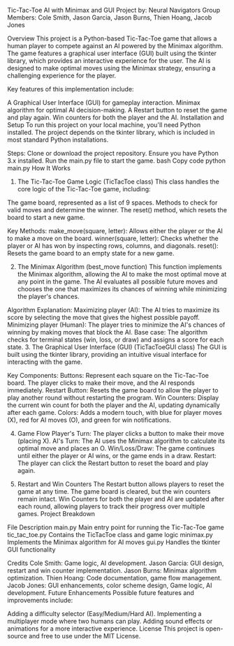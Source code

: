 Tic-Tac-Toe AI with Minimax and GUI
Project by: Neural Navigators
Group Members: Cole Smith, Jason Garcia, Jason Burns, Thien Hoang, Jacob Jones

Overview
This project is a Python-based Tic-Tac-Toe game that allows a human player to compete against an AI powered by the Minimax algorithm. The game features a graphical user interface (GUI) built using the tkinter library, which provides an interactive experience for the user. The AI is designed to make optimal moves using the Minimax strategy, ensuring a challenging experience for the player.

Key features of this implementation include:

A Graphical User Interface (GUI) for gameplay interaction.
Minimax algorithm for optimal AI decision-making.
A Restart button to reset the game and play again.
Win counters for both the player and the AI.
Installation and Setup
To run this project on your local machine, you'll need Python installed. The project depends on the tkinter library, which is included in most standard Python installations.

Steps:
Clone or download the project repository.
Ensure you have Python 3.x installed.
Run the main.py file to start the game.
bash
Copy code
python main.py
How It Works
1. The Tic-Tac-Toe Game Logic (TicTacToe class)
This class handles the core logic of the Tic-Tac-Toe game, including:

The game board, represented as a list of 9 spaces.
Methods to check for valid moves and determine the winner.
The reset() method, which resets the board to start a new game.


Key Methods:
make_move(square, letter): Allows either the player or the AI to make a move on the board.
winner(square, letter): Checks whether the player or AI has won by inspecting rows, columns, and diagonals.
reset(): Resets the game board to an empty state for a new game.

2. The Minimax Algorithm (best_move function)
This function implements the Minimax algorithm, allowing the AI to make the most optimal move at any point in the game. The AI evaluates all possible future moves and chooses the one that maximizes its chances of winning while minimizing the player's chances.

Algorithm Explanation:
Maximizing player (AI): The AI tries to maximize its score by selecting the move that gives the highest possible payoff.
Minimizing player (Human): The player tries to minimize the AI's chances of winning by making moves that block the AI.
Base case: The algorithm checks for terminal states (win, loss, or draw) and assigns a score for each state.
3. The Graphical User Interface (GUI) (TicTacToeGUI class)
The GUI is built using the tkinter library, providing an intuitive visual interface for interacting with the game.

Key Components:
Buttons: Represent each square on the Tic-Tac-Toe board. The player clicks to make their move, and the AI responds immediately.
Restart Button: Resets the game board to allow the player to play another round without restarting the program.
Win Counters: Display the current win count for both the player and the AI, updating dynamically after each game.
Colors: Adds a modern touch, with blue for player moves (X), red for AI moves (O), and green for win notifications.

4. Game Flow
Player's Turn: The player clicks a button to make their move (placing X).
AI's Turn: The AI uses the Minimax algorithm to calculate its optimal move and places an O.
Win/Loss/Draw: The game continues until either the player or AI wins, or the game ends in a draw.
Restart: The player can click the Restart button to reset the board and play again.

5. Restart and Win Counters
The Restart button allows players to reset the game at any time. The game board is cleared, but the win counters remain intact.
Win Counters for both the player and AI are updated after each round, allowing players to track their progress over multiple games.
Project Breakdown

File	Description
main.py	Main entry point for running the Tic-Tac-Toe game
tic_tac_toe.py	Contains the TicTacToe class and game logic
minimax.py	Implements the Minimax algorithm for AI moves
gui.py	Handles the tkinter GUI functionality

Credits
Cole Smith: Game logic, AI development.
Jason Garcia: GUI design, restart and win counter implementation.
Jason Burns: Minimax algorithm optimization.
Thien Hoang: Code documentation, game flow management.
Jacob Jones: GUI enhancements, color scheme design, Game logic, AI development.
Future Enhancements
Possible future features and improvements include:

Adding a difficulty selector (Easy/Medium/Hard AI).
Implementing a multiplayer mode where two humans can play.
Adding sound effects or animations for a more interactive experience.
License
This project is open-source and free to use under the MIT License.
